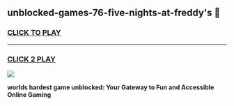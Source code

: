 
## unblocked-games-76-five-nights-at-freddy's 👋
<h3>
<a href="https://premium.freeplayer.one?title=unblocked-games-76-five-nights-at-freddy's&ref=14F">CLICK TO PLAY</a></h3>
<hr>

<h3>
<a href="https://premium.freeplayer.one?title=unblocked-games-76-five-nights-at-freddy's&ref=14F">CLICK 2 PLAY</a>
  
</h3>

<a href="https://premium.freeplayer.one?title=unblocked-games-76-five-nights-at-freddy's&ref=12F/"><img src="https://clearcache.store/games.png"></a>


**worlds hardest game unblocked: Your Gateway to Fun and Accessible Online Gaming**
